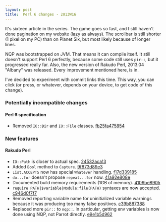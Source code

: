 ```yaml
---
layout: post
title:  Perl 6 changes - 2013W16
---
```

It's sixteen article in the series. The game goes so fast, and I still
haven't done pagination on my website (lazy as always). The scrollbar
is still shorter (1 pixel on my PC) than on Planet Six, but most likely
because of longer lines.

NQP was bootstrapped on JVM. That means it can compile itself. It still
doesn't support Perl 6 perfectly, because some code still uses `pir::`,
but it progressed really far. Also, the new version of Rakudo Perl,
2013.04 "Albany" was released. Every improvement mentioned here, is in.

I've decided to experiment with commit links this time. This way, you
can click (or press, or whatever, depends on your device, to get code
of this change).

### Potentially incompatible changes
#### Perl 6 specification
* Removed `IO::Dir` and `IO::File` classes. [fb25fa475854](https://github.com/perl6/specs/commit/fb25fa47585436c8f1d9e227f86e3de537e62cb1)

### New features
#### Rakudo Perl
* `IO::Path` is closer to actual spec. [24532aca13](https://github.com/rakudo/rakudo/commit/24532aca13377bad63c57e428bb2a4c36ecf536f)
* Added `Bool` method to `Capture`. [9f873d89e3](https://github.com/rakudo/rakudo/commit/9f873d89e3538e8cc8c9c41cbc9abd6f78e6499b)
* `List.ACCEPTS` now has special `Whatever` handling. [f17d339185](https://github.com/rakudo/rakudo/commit/f17d339185c95e4b3b17230cb9b93032578e2a53)
* `do...for` doesn't propose `repeat...for` now. [41a92e808e](https://github.com/rakudo/rakudo/commit/41a92e808ebc8d70eda169f549f9ece869019708)
* Documented build memory requirements (1GB of memory). [4109be8905](https://github.com/rakudo/rakudo/commit/4109be8905860adf8369b51808c8e9d93970dfca)
* `require PATH|$variable|Module:file(PATH)` syntaxes are now accepted. [c946d0f7f7](https://github.com/rakudo/rakudo/commit/c946d0f7f715a8420917e518b9d7cad608519062)
* Removed reporting variable name for uninitialized variable warnings
  because it was producing too many false positives. [c39b887388](https://github.com/rakudo/rakudo/commit/c39b887388d85c70e0a2a17de8cdacf751461c7d)
* Replaced more `pir::` to `nqp::`. In particular, getting env
  variables is now done using NQP, not Parrot directly.
  [e9e1b5d962](https://github.com/rakudo/rakudo/commit/e9e1b5d9625d400453b922aca36417e96c040945)